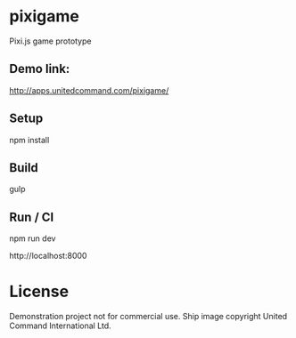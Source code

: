 # pixigame
Pixi.js game prototype

## Demo link:
http://apps.unitedcommand.com/pixigame/

## Setup
npm install

## Build
gulp

## Run / CI
npm run dev

http://localhost:8000

# License
Demonstration project not for commercial use.
Ship image copyright United Command International Ltd.
